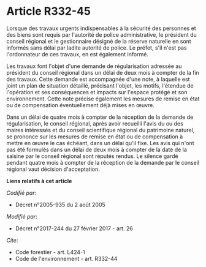# Article R332-45

Lorsque des travaux urgents indispensables à la sécurité des personnes  et des biens sont requis par l'autorité de police
administrative, le  président du conseil régional et le gestionnaire désigné de la réserve  naturelle en sont informés sans
délai par ladite autorité de police. Le  préfet, s'il n'est pas l'ordonnateur de ces travaux, en est également  informé. 

Les travaux font l'objet d'une demande  de régularisation adressée au président du conseil régional dans un  délai de deux
mois à compter de la fin des travaux. Cette demande est  accompagnée d'une note, à laquelle est joint un plan de situation
détaillé, précisant l'objet, les motifs, l'étendue de l'opération et ses  conséquences et impacts sur l'espace protégé et son
environnement.  Cette note précise également les mesures de remise en état ou de  compensation éventuellement déjà mises en
œuvre. 

Dans un délai de quatre mois à compter de la réception de la demande de  régularisation, le conseil régional, après avoir
recueilli l'avis du ou  des maires intéressés et du conseil scientifique régional du patrimoine  naturel, se prononce sur les
mesures de remise en état ou de  compensation à mettre en œuvre le cas échéant, dans un délai qu'il fixe.  Les avis qui n'ont
pas été formulés dans un délai de deux mois à  compter de la date de la saisine par le conseil régional sont réputés  rendus.
Le silence gardé pendant quatre mois à compter de la réception  de la demande par le conseil régional vaut décision
d'acceptation.

**Liens relatifs à cet article**

_Codifié par_:

  - Décret n°2005-935 du 2 août 2005

_Modifié par_:

  - Décret n°2017-244 du 27 février 2017 - art. 26

_Cite_:

  - Code forestier - art. L424-1
  - Code de l'environnement - art. R332-44

